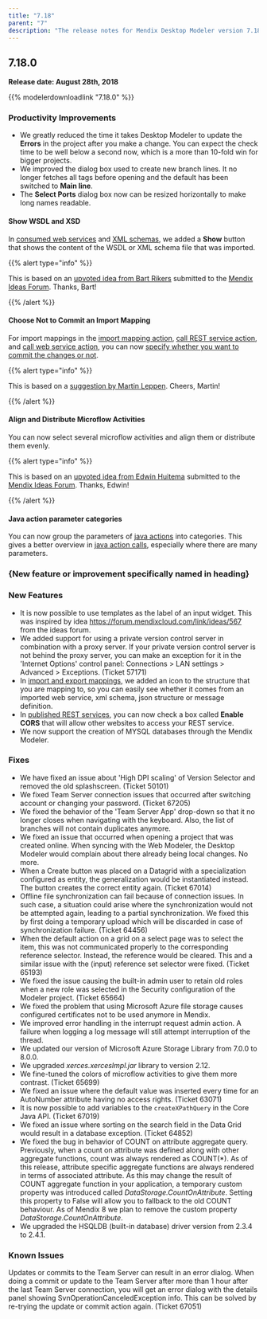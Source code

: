 ```yaml
---
title: "7.18"
parent: "7"
description: "The release notes for Mendix Desktop Modeler version 7.18 (including all patches) with details on new features, bug fixes, and known issues."
---
```


## 7.18.0

**Release date: August 28th, 2018**

{{% modelerdownloadlink "7.18.0" %}}

### Productivity Improvements

* We greatly reduced the time it takes Desktop Modeler to update the **Errors** in the project after you make a change. You can expect the check time to be well below a second now, which is a more than 10-fold win for bigger projects.
* We improved the dialog box used to create new branch lines. It no longer fetches all tags before opening and the default has been switched to **Main line**.
* The **Select Ports** dialog box now can be resized horizontally to make long names readable.

#### Show WSDL and XSD

In [consumed web services](/refguide/consumed-web-service) and [XML schemas](/refguide/xml-schemas), we added a **Show** button that shows the content of the WSDL or XML schema file that was imported.

{{% alert type="info" %}}

This is based on an [upvoted idea from Bart Rikers](https://forum.mendixcloud.com/link/ideas/280) submitted to the [Mendix Ideas Forum](https://forum.mendixcloud.com/link/ideas). Thanks, Bart!

{{% /alert %}}

#### Choose Not to Commit an Import Mapping

For import mappings in the [import mapping action](/refguide/import-mapping-action#commit), [call REST service action](/refguide/call-rest-action), and [call web service action](/refguide/call-web-service-action), you can now [specify whether you want to commit the changes or not](/refguide/import-mapping-action#commit).

{{% alert type="info" %}}

This is based on a [suggestion by Martin Leppen](https://forum.mendixcloud.com/link/questions/90534). Cheers, Martin!

{{% /alert %}}

#### Align and Distribute Microflow Activities

You can now select several microflow activities and align them or distribute them evenly.

{{% alert type="info" %}}

This is based on an [upvoted idea from Edwin Huitema](https://forum.mendixcloud.com/link/ideas/831) submitted to the [Mendix Ideas Forum](https://forum.mendixcloud.com/link/ideas). Thanks, Edwin!

{{% /alert %}}

#### Java action parameter categories

You can now group the parameters of [java actions](https://docs.mendix.com/refguide/java-actions) into categories. This gives a better overview in [java action calls](https://docs.mendix.com/refguide/java-action-call), especially where there are many parameters.

### {New feature or improvement specifically named in heading}

### New Features

* It is now possible to use templates as the label of an input widget. This was inspired by idea https://forum.mendixcloud.com/link/ideas/567 from the ideas forum.
* We added support for using a private version control server in combination with a proxy server. If your private version control server is not behind the proxy server, you can make an exception for it in the 'Internet Options' control panel: Connections > LAN settings > Advanced > Exceptions. (Ticket 57171)
* In [import and export mappings](https://docs.mendix.com/refguide/mapping-documents), we added an icon to the structure that you are mapping to, so you can easily see whether it comes from an imported web service, xml schema, json structure or message definition.
* In [published REST services](https://docs.mendix.com/refguide/published-rest-service), you can now check a box called **Enable CORS** that will allow other websites to access your REST service.
* We now support the creation of MYSQL databases through the Mendix Modeler.

### Fixes

* We have fixed an issue about 'High DPI scaling' of Version Selector and removed the old splashscreen. (Ticket 50101)
* We fixed Team Server connection issues that occurred after switching account or changing your password. (Ticket 67205)
* We fixed the behavior of the 'Team Server App' drop-down so that it no longer closes when navigating with the keyboard. Also, the list of branches will not contain duplicates anymore.
* We fixed an issue that occurred when opening a project that was created online. When syncing with the Web Modeler, the Desktop Modeler would complain about there already being local changes. No more.
* When a Create button was placed on a Datagrid with a specialization configured as entity, the generalization would be instantiated instead. The button creates the correct entity again. (Ticket 67014)
* Offline file synchronization can fail because of connection issues. In such case, a situation could arise where the synchronization would not be attempted again, leading to a partial synchronization. We fixed this by first doing a temporary upload which will be discarded in case of synchronization failure. (Ticket 64456)
* When the default action on a grid on a select page was to select the item, this was not communicated properly to the corresponding reference selector. Instead, the reference would be cleared. This and a similar issue with the (input) reference set selector were fixed. (Ticket 65193)
* We fixed the issue causing the built-in admin user to retain old roles when a new role was selected in the Security configuration of the Modeler project. (Ticket 65664)
* We fixed the problem that using Microsoft Azure file storage causes configured certificates not to be used anymore in Mendix.
* We improved error handling in the interrupt request admin action. A failure when logging a log message will still attempt interruption of the thread.
* We updated our version of Microsoft Azure Storage Library from 7.0.0 to 8.0.0.
* We upgraded _xerces.xercesImpl.jar_ library to version 2.12.
* We fine-tuned the colors of microflow activities to give them more contrast. (Ticket 65699)
* We fixed an issue where the default value was inserted every time for an AutoNumber attribute having no access rights. (Ticket 63071)
* It is now possible to add variables to the `createXPathQuery` in the Core Java API. (Ticket 67019)
* We fixed an issue where sorting on the search field in the Data Grid would result in a database exception. (Ticket 64852)
* We fixed the bug in behavior of COUNT on attribute aggregate query. Previously, when a count on attribute was defined along with other aggregate functions, count was always rendered as COUNT(*). As of this release, attribute specific aggregate functions are always rendered in terms of associated attribute. As this may change the result of COUNT aggregate function in your application, a temporary custom property was introduced called _DataStorage.CountOnAttribute_. Setting this property to False will allow you to fallback to the old COUNT behaviour. 
  As of Mendix 8 we plan to remove the custom property _DataStorage.CountOnAttribute_.
* We upgraded the HSQLDB (built-in database) driver version from 2.3.4 to 2.4.1.

### Known Issues

Updates or commits to the Team Server can result in an error dialog. When doing a commit or update to the Team Server after more than 1 hour after the last Team Server connection, you will get an error dialog with the details panel showing SvnOperationCanceledException info. This can be solved by re-trying the update or commit action again. (Ticket 67051)


